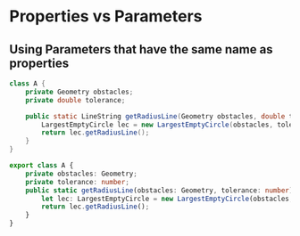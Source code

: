 # Properties vs Parameters
## Using Parameters that have the same name as properties
```java
class A {
    private Geometry obstacles;
    private double tolerance;

    public static LineString getRadiusLine(Geometry obstacles, double tolerance) {
        LargestEmptyCircle lec = new LargestEmptyCircle(obstacles, tolerance);
        return lec.getRadiusLine();
    }
}
```
```typescript
export class A {
    private obstacles: Geometry;
    private tolerance: number;
    public static getRadiusLine(obstacles: Geometry, tolerance: number): LineString {
        let lec: LargestEmptyCircle = new LargestEmptyCircle(obstacles, tolerance);
        return lec.getRadiusLine();
    }
}
```
